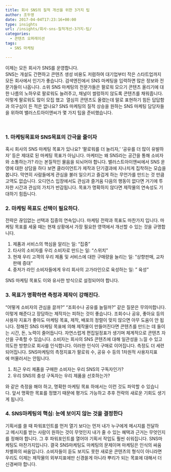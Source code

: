 ```yaml
---
title: 회사 SNS의 질적 개선을 위한 3가지 팁
author: 조두영
date: 2017-04-04T17:23:16+00:00
type: insights
url: /insights/회사-sns-질적개선-3가지-팁/
categories:
  - 콘텐츠 오퍼레이션
tags:
  - SNS 마케팅

---
```

이제는 모든 회사가 SNS를 운영합니다.  
SNS는 개설도 간편하고 콘텐츠 생성 비용도 저렴하여 대기업부터 작은 스타트업까지 모든 회사에서 인기가 좋습니다. 검색엔진에서 SNS 마케팅을 입력하면 많은 정보와 전문가들이 나옵니다.
소위 SNS 마케팅의 전문가들은 팔로워 모으기 콘텐츠 올리기에 대한 나름의 노하우로 팔로워도 늘려주고, 채널이 썰렁하지 않도록 콘텐츠를 채워줍니다. 이렇게 팔로워도 많이 모집 했고  열심히 콘텐츠도 올렸는데 말로 표현하기 힘든 답답함과 의구심이 든 적은 없나요?
SNS 마케팅의 질적 상승을 원하는 SNS 마케팅 담당자들을 위하여 밸러스트아이앤씨가 몇 가지 팁을 준비했습니다.

&nbsp;

### 1. 마케팅목표와 SNS목표의 간극을 줄이자
혹시 회사의 SNS 마케팅 목표가 있나요? &#8216;팔로워를 더 늘리자,&#8217; &#8216;공유를 더 많이 유발하자&#8217; 등은 제대로 된 마케팅 목표가 아닙니다. 마케터는 왜 SNS라는 공간을 통해 소비자와 소통하는가? 라는 본질적인 물음을 되뇌어야 합니다.
밸러스트아이앤씨에서 SNS 운영에 대한 상담을 하다 보면 클라이언트가 제작과 단기결과에 지나치게 집착하는 모습을 봅니다.
막연히 사람들에게 관심을 불러 일으키고 즐겁게 하는 무언가를 만드는 것 만큼 고역도 없습니다. 오디언스 입장에서도 관심과 즐거움 다음의 행동이 없다면 거기에 투자한 시간과 관심의 가치가 반감됩니다.
목표가 명확하지 않다면 제작물의 연속성도 기대하기 힘듭니다.

### 2. 마케팅 목표도 선택이 필요하다.
전략은 끊임없는 선택과 집중의 연속입니다.
마케팅 전략과 목표도 마찬가지 입니다. 마케팅 목표를 세울 때는 현재 상황에서 가장 필요한 영역에서 개선할 수 있는 것을 규명합니다.

  1. 제품과 서비스의 핵심을 알리는 일: &#8220;집중&#8221;
  2. 타사의 소비자를 우리 소비자로 만드는 일: &#8220;스위치&#8221;
  3. 현재 우리 고객의 우리 제품 및 서비스에 대한 구매량을 늘리는 일: &#8220;상향판매, 교차판매 증대&#8221;
  4. 중저가 라인 소비자들에게 우리 회사의 고가라인으로 육성하는 일: &#8221; 육성&#8221;

SNS 마케팅 목표도 이와 유사한 방식으로 설정되어야 합니다.

### 3. 목표가 명확하면 측정과 제작이 강해진다.
&#8220;어떻게 소비자의 관심을 끌까?&#8221; &#8220;조회수나 공유를 늘릴까?&#8221; 같은 질문은 무의미합니다. 이렇게 해준다고 장담하는 제작자는 피하는 것이 좋습니다. 조회수나 공유, 좋아요 등의 사용자 지표가 좋아도 마케팅 목표, 제작, 배포의 정렬이 맞지 않으면 아무 도움이 안 됩니다.
정해진 SNS 마케팅 목표에 의해 제작물이 만들어진다면 콘텐츠를 만드는 데 들이는 시간, 돈, 노력이 줄어듭니다. 자연스럽게 편집일정표가 생기며 체계적으로 콘텐츠 자산을 구축할 수 있습니다.
소비자는 회사의 SNS 콘텐츠에 대해 일관성을 느낄 수 있고 의도한 방향으로 회사를 인식합니다. 이러한 인식이 구매로 이어집니다.
측정도 더 세련되어집니다. SNS마케팅의 측정지표가 팔로워 수, 공유 수 등의 1차원적 사용자지표에 머물러서는 안됩니다.

  1. 최근 우리 제품을 구매한 소비자는 우리 SNS의 구독자인가?
  2. 우리 SNS의 충성 구독자는 우리 제품을 선호하는가?

와 같은 측정을 해야 하고, 명확한 마케팅 목표 하에서는 이런 것도 파악할 수 있습니다. 앞서 명확한 목표를 정했기 때문에 평가도 가능하고 추후 전략의 새로운 기회도 생기게 됩니다.

### 4. SNS마케팅의 핵심: 눈에 보이지 않는 것을 결정한다
기획서를 쓸 때 파워포인트를 먼저 열기 보다는 먼저 내가 누구에게 메시지를 전달하고 메시지를 받는 사람이 원하는 것이 무엇인지 내가 줄 수 있는 혜택과 근거는 무엇인지를 정해야 합니다. 그 후 파워포인트를 열어야 기획서 작업도 훨씬 쉬워집니다.
SNS마케팅도 마찬가지입니다.
결국 SNS마케팅도 마케팅의 문제이며 마케팅은 인식의 싸움 차별화의 싸움입니다. 소비자들이 듣도 보지도 못한 새로운 콘텐츠의 형식이 아니라면 우리도 이제는 제작물의 외부지표에만 신경쓸게 아니라 뿌리가 되는 목표에 대해서 더 신경써야 합니다.